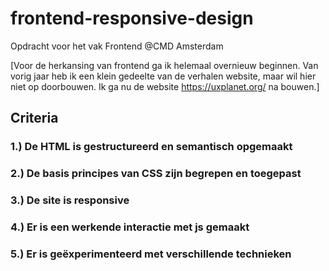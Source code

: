 # frontend-responsive-design
Opdracht voor het vak Frontend @CMD Amsterdam

[Voor de herkansing van frontend ga ik helemaal overnieuw beginnen. Van vorig jaar heb ik een klein gedeelte van de verhalen website, maar wil hier niet op doorbouwen. Ik ga nu de website https://uxplanet.org/ na bouwen.]

## Criteria
### 1.) De HTML is gestructureerd en semantisch opgemaakt

### 2.) De basis principes van CSS zijn begrepen en toegepast

### 3.) De site is responsive

### 4.) Er is een werkende interactie met js gemaakt

### 5.) Er is geëxperimenteerd met verschillende technieken
